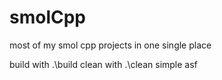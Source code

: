 # smolCpp
most of my smol cpp projects in one single place

build with .\build
clean with .\clean
simple asf
